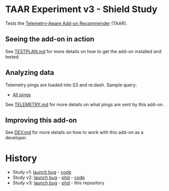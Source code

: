 # TAAR Experiment v3 - Shield Study

Tests the [Telemetry-Aware Add-on Recommender](https://github.com/mozilla/taar) (TAAR).

## Seeing the add-on in action

See [TESTPLAN.md](./TESTPLAN.md) for more details on how to get the add-on installed and tested.

## Analyzing data

Telemetry pings are loaded into S3 and re:dash. Sample query:

 * [All pings](https://sql.telemetry.mozilla.org/queries/55519/source)

See [TELEMETRY.md](./TELEMETRY.md) for more details on what pings are sent by this add-on.  

## Improving this add-on

See [DEV.md](./DEV.md) for more details on how to work with this add-on as a developer.  

# History

* Study v1: [launch bug](https://bugzilla.mozilla.org/show_bug.cgi?id=1414900) - [code](https://github.com/benmiroglio/taar-experiment)
* Study v2: [launch bug](https://bugzilla.mozilla.org/show_bug.cgi?id=1450951) - [phd](https://docs.google.com/document/d/1ZrfxNfBiEiAkqz4ZW9wmWfJF5sdfQg-Xq6_2mY1EXtI/edit) - [code](https://github.com/motin/taar-experiment-v3-shield-study)
* Study v3: [launch bug]() - [phd]() - this repository
